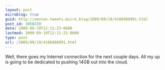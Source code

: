 ```yaml
---
layout: post
microblog: true
guid: http://vmstan-tweets.micro.blog/2009/09/19/4106988991.html
post_id: 3050239
date: 2009-09-19T12:11:23-0600
lastmod: 2009-09-19T12:11:23-0600
type: post
url: /2009/09/19/4106988991.html
---
```

Well, there goes my Internet connection for the next couple days. All my up is going to be dedicated to pushing 14GB out into the cloud.
